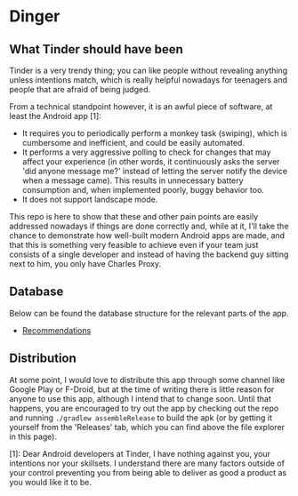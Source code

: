 # Dinger
## What Tinder should have been

Tinder is a very trendy thing; you can like people without revealing anything unless intentions match, which is really helpful nowadays for teenagers and people that are afraid of being judged.

From a technical standpoint however, it is an awful piece of software, at least the Android app [1]:
* It requires you to periodically perform a monkey task (swiping), which is cumbersome and inefficient, and could be easily automated.
* It performs a very aggressive polling to check for changes that may affect your experience (in other words, it continuously asks the server 'did anyone message me?' instead of letting the server notify the device when a message came). This results in unnecessary battery consumption and, when implemented poorly, buggy behavior too.
* It does not support landscape mode.

This repo is here to show that these and other pain points are easily addressed nowadays if things are done correctly and, while at it, I'll take the chance to demonstrate how well-built modern Android apps are made, and that this is something very feasible to achieve even if your team just consists of a single developer and instead of having the backend guy sitting next to him, you only have Charles Proxy.

## Database

Below can be found the database structure for the relevant parts of the app.
* [Recommendations](assets/db/data.AppDatabase/1.json "Database Schema: Recommendations")

## Distribution

At some point, I would love to distribute this app through some channel like Google Play or F-Droid, but at the time of writing there is little reason for anyone to use this app, although I intend that to change soon.
Until that happens, you are encouraged to try out the app by checking out the repo and running `./gradlew assembleRelease` to build the apk (or by getting it yourself from the 'Releases' tab, which you can find above the file explorer in this page).

[1]: Dear Android developers at Tinder, I have nothing against you, your intentions nor your skillsets. I understand there are many factors outside of your control preventing you from being able to deliver as good a product as you would like it to be.
